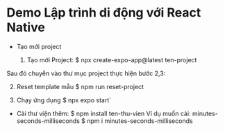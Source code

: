 # Demo Lập trình di động với React Native

- Tạo mới project

  1. Tạo mới Project:
     $ npx create-expo-app@latest ten-project

Sau đó chuyển vào thư mục project thực hiện bước 2,3:

2. Reset template mẫu
   $ npm run reset-project

3. Chạy ứng dụng
   $ npx expo start`

- Cài thư viện thêm: $ npm install ten-thu-vien
  Ví dụ muốn cài: minutes-seconds-milliseconds
  $ npm i minutes-seconds-milliseconds
